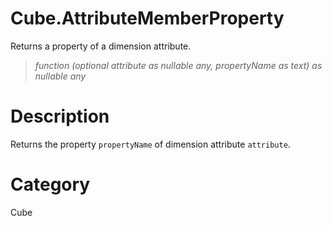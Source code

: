 ﻿# Cube.AttributeMemberProperty
Returns a property of a dimension attribute.
> _function (optional attribute as nullable any, propertyName as text) as nullable any_
# Description 
Returns the property <code>propertyName</code> of dimension attribute <code>attribute</code>.
# Category 
Cube
